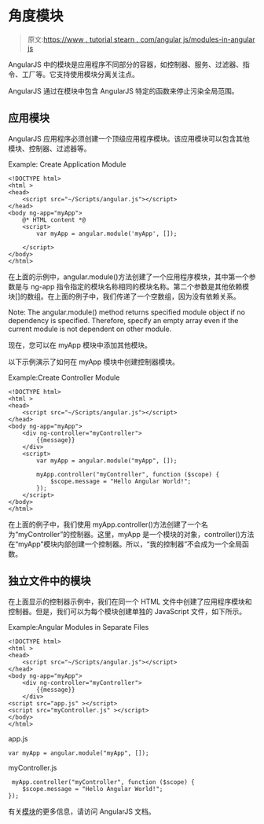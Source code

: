 # 角度模块

> 原文:[https://www . tutorial stearn . com/angular js/modules-in-angular js](https://www.tutorialsteacher.com/angularjs/modules-in-angularjs)

AngularJS 中的模块是应用程序不同部分的容器，如控制器、服务、过滤器、指令、工厂等。它支持使用模块分离关注点。

AngularJS 通过在模块中包含 AngularJS 特定的函数来停止污染全局范围。

## 应用模块

AngularJS 应用程序必须创建一个顶级应用程序模块。该应用模块可以包含其他模块、控制器、过滤器等。

Example: Create Application Module

```
<!DOCTYPE html>
<html >
<head>
    <script src="~/Scripts/angular.js"></script>
</head>
<body ng-app="myApp">
    @* HTML content *@
    <script>
        var myApp = angular.module('myApp', []); 

    </script>
</body>
</html>
```

在上面的示例中，angular.module()方法创建了一个应用程序模块，其中第一个参数是与 ng-app 指令指定的模块名称相同的模块名称。第二个参数是其他依赖模块[]的数组。在上面的例子中，我们传递了一个空数组，因为没有依赖关系。

Note: The angular.module() method returns specified module object if no dependency is specified. Therefore, specify an empty array even if the current module is not dependent on other module.

现在，您可以在 myApp 模块中添加其他模块。

以下示例演示了如何在 myApp 模块中创建控制器模块。

Example:Create Controller Module

```
<!DOCTYPE html>
<html >
<head>
    <script src="~/Scripts/angular.js"></script>
</head>
<body ng-app="myApp">
    <div ng-controller="myController">
        {{message}}
    </div>
    <script>
        var myApp = angular.module("myApp", []); 

        myApp.controller("myController", function ($scope) {
            $scope.message = "Hello Angular World!";
        });
    </script>
</body>
</html>
```

在上面的例子中，我们使用 myApp.controller()方法创建了一个名为“myController”的控制器。这里，myApp 是一个模块的对象，controller()方法在“myApp”模块内部创建一个控制器。所以，“我的控制器”不会成为一个全局函数。

## 独立文件中的模块

在上面显示的控制器示例中，我们在同一个 HTML 文件中创建了应用程序模块和控制器。但是，我们可以为每个模块创建单独的 JavaScript 文件，如下所示。

Example:Angular Modules in Separate Files

```
<!DOCTYPE html>
<html >
<head>
    <script src="~/Scripts/angular.js"></script>
</head>
<body ng-app="myApp">
    <div ng-controller="myController">
        {{message}}
    </div>
<script src="app.js" ></script>
<script src="myController.js" ></script>
</body>
</html>
```

app.js

```
var myApp = angular.module("myApp", []);
```

myController.js

```
 myApp.controller("myController", function ($scope) {
    $scope.message = "Hello Angular World!";
});
```

有关[模块](https://docs.angularjs.org/api/ng/type/angular.Module)的更多信息，请访问 AngularJS 文档。